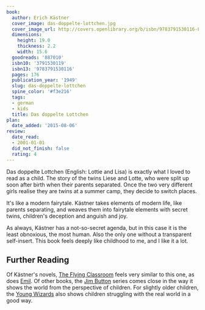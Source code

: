 ```yaml
---
book:
  author: Erich Kästner
  cover_image: das-doppelte-lottchen.jpg
  cover_image_url: http://covers.openlibrary.org/b/isbn/9783791530116-L.jpg
  dimensions:
    height: 19.0
    thickness: 2.2
    width: 15.6
  goodreads: '887010'
  isbn10: '3791530119'
  isbn13: '9783791530116'
  pages: 176
  publication_year: '1949'
  slug: das-doppelte-lottchen
  spine_color: '#f3e216'
  tags:
  - german
  - kids
  title: Das doppelte Lottchen
plan:
  date_added: '2015-08-06'
review:
  date_read:
  - 2001-01-01
  did_not_finish: false
  rating: 4
---
```


Das doppelte Lottchen (English: Lottie and Lisa) is exactly what I loved to read as a child. The story of the twins
Liese and Lotte, who were split up soon after birth when their parents separated. Once the two very different girls
realise they are twins at a summer camp, they decide to switch places.

It's like a modern fairytale. Kästner takes elements of modern life, like parents separating, and weaves them into
fairytale elements with secret twins, children's deception and anguish and joy.

As always, Kästner has a not-so-secret agenda, but in this case it is the least obnoxious, the most human. Also the only
one without a transparent self-insert. This book feels deeply like childhood to me, and I like it a lot.

## Further Reading

Of Kästner's novels, [The Flying Classroom](https://books.rixx.de/reviews/2001/das-fliegende-klassenzimmer) feels very
similar to this one, as does [Emil](https://books.rixx.de/reviews/2004/emil-and-the-detectives). Of other books, the
[Jim Button](https://books.rixx.de/reviews/1999/jim-knopf-und-lukas-der-lokomotivfuhrer) series comes close in the way
it shows the world from the perspective of children. For slightly older children, the [Young
Wizards](https://books.rixx.de/reviews/2016/so-you-want-to-be-a-wizard) also shows children struggling with the real
world in a good way.
